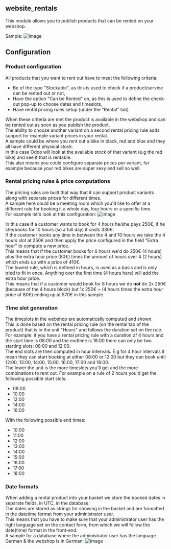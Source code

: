 ## website_rentals
This module allows you to publish products that can be rented on your webshop.<br/>

Sample:
![image](https://user-images.githubusercontent.com/6352350/158194953-c22d3903-388d-449c-807a-dbabeaffc020.png)


## Configuration
### Product configuration
All products that you want to rent out have to meet the following criteria:
- Be of the type "Stockable", as this is used to check if a product/service can be rented out or not,
- Have the option "Can be Rented" on, as this is used to define the check-out pop-up to choose dates and timeslots,
- Have rental pricing rules setup (under the "Rental" tab)

When these criteria are met the product is available in the webshop and can be rented out as soon as you publish the product.<br/>
The ability to choose another variant on a second rental pricing rule adds support for example variant prices in your rental.<br/>
A sample could be where you rent out a bike in black, red and blue and they all have different physical stock. <br/>
In this case Odoo will look at the available stock of that variant (e.g the red bike) and see if that is rentable.<br/>
This also means you could configure separate prices per variant, for example because your red bikes are super sexy and sell so well.

### Rental pricing rules & price computations
The pricing rules are built that way that it can support product variants along with separate prices for different times.<br/>
A sample here could be a meeting room which you'd like to offer at a different rate for booking it a whole day, four hours or a specific time. <br/>
For example let's look at this configuration:
![image](https://user-images.githubusercontent.com/6352350/158197081-fa55f5be-ce9c-49ee-861b-9a183b0aa25c.png)


In this case if a customer wants to book for 4 hours he/she pays 250€, if he she/books for 10 hours (so a full day) it costs 330€. <br/>
If the customer books any time in between the 4 and 10 hours we take the 4 hours slot at 250€ and then apply the price configured in the field "Extra hour" to compute a new price. <br/>
This means that if the customer books for 6 hours we'd do 250€ (4 hours) plus the extra hour price (80€) times the amount of hours over 4 (2 hours) which ends up with a price of 410€. <br/>
The lowest rule, which is defined in hours, is used as a basis and is only tried to fit in once. Anything over the first time (4 hours here) will add the extra hour price. <br/>
This means that if a customer would book for 8 hours we do <b>not</b> do 2x 250€ (because of the 4 hours block) but 1x 250€ + (4 hours times the extra hour price of 80€) ending up at 570€ in this sample.


### Time slot generation
The timeslots in the webshop are automatically computed and shown.<br/>
This is done based on the rental pricing rule (on the rental tab of the product) that is in the unit "Hours" and follows the duration set on the rule.<br/>
For example: if you have a rental pricing rule with a duration of 4 hours and the start time is 08:00 and the endtime is 18:00 there can only be two starting slots: 08:00 and 12:00.<br/>
The end slots are then computed in hour intervals. E.g for 4 hour intervals it mean they can start booking at either 08:00 or 12:00 but they can book until 12:00, 13:00, 14:00, 15:00, 16:00, 17:00 and 18:00.<br/>
The lower the unit is the more timeslots you'll get and the more combinations to rent out. For example on a rule of 2 hours you'd get the following possible start slots:
- 08:00
- 10:00
- 12:00
- 14:00
- 16:00

With the following possible end times:
- 10:00
- 11:00
- 12:00
- 13:00
- 14:00
- 15:00
- 16:00
- 17:00
- 18:00

### Date formats
When adding a rental product into your basket we store the booked dates in separate fields, in UTC, in the database.<br/>
The dates are stored as strings for showing in the basket and are formatted in the datetime format from your administrator user. <br/>
This means that you have to make sure that your administrator user has the right language set on the contact form, from which we will follow the date(time) format in the front-end. <br/> A sample for a database where the administrator user has the language German & the webshop is in German:
![image](https://user-images.githubusercontent.com/6352350/158199453-12ffdf0c-f028-4ffb-8140-b53b03af46a4.png)

